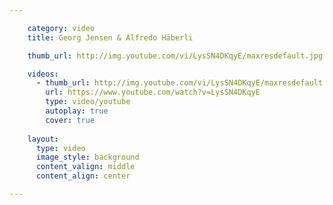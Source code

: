 ```yaml
---

    category: video
    title: Georg Jensen & Alfredo Häberli

    thumb_url: http://img.youtube.com/vi/LysSN4DKqyE/maxresdefault.jpg

    videos:
      - thumb_url: http://img.youtube.com/vi/LysSN4DKqyE/maxresdefault.jpg
        url: https://www.youtube.com/watch?v=LysSN4DKqyE
        type: video/youtube
        autoplay: true
        cover: true
        
    layout:
      type: video
      image_style: background
      content_valign: middle
      content_align: center

---
```

